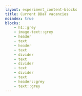 ```yaml
---
layout: experiment_content-blocks
title: Current DDaT vacancies
noindex: true
blocks:
    - h1::grey
    - image-text::grey
    - header
    - text
    - header
    - text
    - divider
    - text
    - divider
    - text
    - divider
    - text
    - header::grey
    - text::grey
---
```

